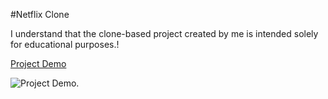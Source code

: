 #Netflix Clone

I understand that the clone-based project created by me is intended solely for educational purposes.!

[Project Demo](https://github.com/Aadhya-Sharma/AadhyaSharma_INBT02847_July2023/assets/121510222/b4fc9b21-b58e-465d-bab9-81f586c74551)

![Project Demo.](https://github.com/Aadhya-Sharma/AadhyaSharma_INBT02847_July2023/assets/121510222/74c888e5-04bd-4dd4-ab76-8d11f2a7cde6)

